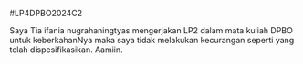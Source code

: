 #LP4DPBO2024C2

Saya Tia ifania nugrahaningtyas mengerjakan LP2 dalam mata kuliah DPBO untuk keberkahanNya maka saya tidak melakukan kecurangan seperti yang telah dispesifikasikan. Aamiin.

